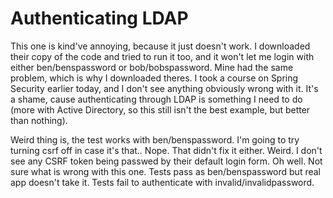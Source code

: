 # Authenticating LDAP #

This one is kind've annoying, because it just doesn't work.  I downloaded their copy of the code and tried
to run it too, and it won't let me login with either ben/benspassword or bob/bobspassword.  Mine had the
same problem, which is why I downloaded theres.  I took a course on Spring Security earlier today, and
I don't see anything obviously wrong with it.  It's a shame, cause authenticating through LDAP is something
I need to do (more with Active Directory, so this still isn't the best example, but better than nothing).

Weird thing is, the test works with ben/benspassword.  I'm going to try turning csrf off in case it's that..
Nope.  That didn't fix it either.  Weird.  I don't see any CSRF token being passwed by their default login
form.  Oh well.  Not sure what is wrong with this one.  Tests pass as ben/benspassword but real app
doesn't take it.  Tests fail to authenticate with invalid/invalidpassword.